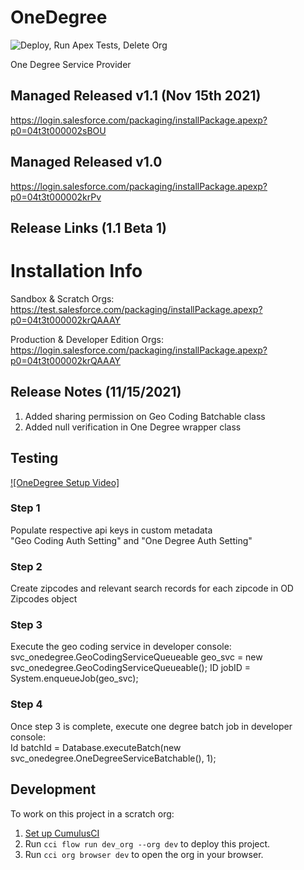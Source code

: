 # OneDegree

![Deploy, Run Apex Tests, Delete Org](https://github.com/Salesforce-org-Impact-Labs/OneDegree/workflows/Deploy,%20Run%20Apex%20Tests,%20Delete%20Org/badge.svg)

One Degree Service Provider
## Managed Released v1.1 (Nov 15th 2021)
https://login.salesforce.com/packaging/installPackage.apexp?p0=04t3t000002sBOU
## Managed Released v1.0
https://login.salesforce.com/packaging/installPackage.apexp?p0=04t3t000002krPv

## Release Links (1.1 Beta 1)
# Installation Info

Sandbox & Scratch Orgs:
https://test.salesforce.com/packaging/installPackage.apexp?p0=04t3t000002krQAAAY

Production & Developer Edition Orgs:
https://login.salesforce.com/packaging/installPackage.apexp?p0=04t3t000002krQAAAY

## Release Notes (11/15/2021)

1) Added sharing permission on Geo Coding Batchable class
2) Added null verification in One Degree wrapper class



## Testing
[![OneDegree Setup Video]](https://drive.google.com/file/d/1iCykc20FrrTjNRaOKnbIR5RMge4TlBSK/view?usp=sharing)
### Step 1
  Populate respective api keys in custom metadata<br/> "Geo Coding Auth Setting" and "One Degree Auth Setting"
### Step 2
  Create zipcodes and relevant search records for each zipcode in OD Zipcodes object
### Step 3
  Execute the geo coding service in developer console:<br/>
    svc_onedegree.GeoCodingServiceQueueable geo_svc = new svc_onedegree.GeoCodingServiceQueueable();
    ID jobID = System.enqueueJob(geo_svc);
### Step 4
  Once step 3 is complete, execute one degree batch job in developer console:<br/>
    Id batchId = Database.executeBatch(new svc_onedegree.OneDegreeServiceBatchable(), 1);

## Development

To work on this project in a scratch org:

1. [Set up CumulusCI](https://cumulusci.readthedocs.io/en/latest/tutorial.html)
2. Run `cci flow run dev_org --org dev` to deploy this project.
3. Run `cci org browser dev` to open the org in your browser.
